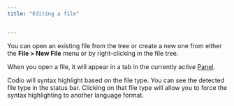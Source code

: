 ```yaml
---
title: "Editing a file"


---
```


You can open an existing file from the tree or create a new one from either the **File > New File** menu or by right-clicking in the file tree.

When you open a file, it will appear in a tab in the currently active [Panel](/ide/panels).

Codio will syntax highlight based on the file type. You can see the detected file type in the status bar. Clicking on that file type will allow you to force the syntax highlighting to another language format.

